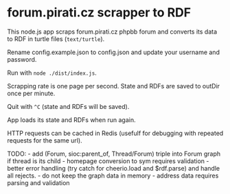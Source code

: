 # forum.pirati.cz scrapper to RDF

This node.js app scraps forum.pirati.cz phpbb forum and converts its data to RDF in turtle files (`text/turtle`).

Rename config.example.json to config.json and update your username and password.

Run with `node ./dist/index.js`.

Scrapping rate is one page per second.
State and RDFs are saved to outDir once per minute.

Quit with `^C` (state and RDFs will be saved).

App loads its state and RDFs when run again.

HTTP requests can be cached in Redis (usefulf for debugging with repeated requests for the same url).

TODO:
    - add (Forum, sioc:parent_of, Thread/Forum) triple into Forum graph if thread is its child
    - homepage conversion to sym requires validation
    - better error handling (try catch for cheerio.load and $rdf.parse) and handle all rejects.
    - do not keep the graph data in memory
    - address data requires parsing and validation
